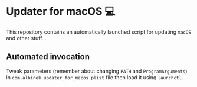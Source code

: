 # Updater for macOS 💻

This repository contains an automatically launched script for updating `macOS` and other stuff...


## Automated invocation

Tweak parameters (remember about changing `PATH` and `ProgramArguments`) in `com.albinek.updater_for_macos.plist` file then load it using `launchctl`.
